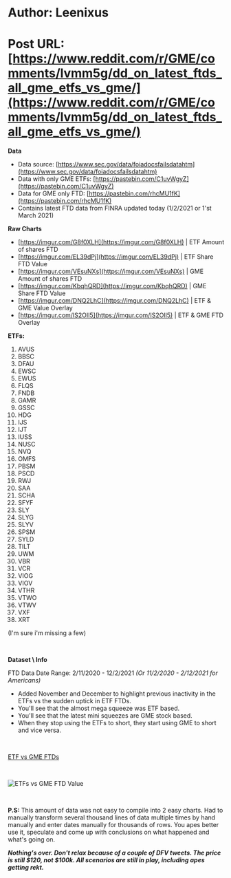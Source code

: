 # Author: Leenixus
# Post URL: [https://www.reddit.com/r/GME/comments/lvmm5g/dd_on_latest_ftds_all_gme_etfs_vs_gme/](https://www.reddit.com/r/GME/comments/lvmm5g/dd_on_latest_ftds_all_gme_etfs_vs_gme/)


**Data**

* Data source: [https://www.sec.gov/data/foiadocsfailsdatahtm](https://www.sec.gov/data/foiadocsfailsdatahtm)
* Data with only GME ETFs: [https://pastebin.com/C1uvWgyZ](https://pastebin.com/C1uvWgyZ)
* Data for GME only FTD: [https://pastebin.com/rhcMU1fK](https://pastebin.com/rhcMU1fK)
* Contains latest FTD data from FINRA updated today (1/2/2021 or 1'st March 2021)

**Raw Charts**

* [https://imgur.com/G8f0XLH](https://imgur.com/G8f0XLH) | ETF Amount of shares FTD
* [https://imgur.com/EL39dPj](https://imgur.com/EL39dPj) | ETF Share FTD Value
* [https://imgur.com/VEsuNXs](https://imgur.com/VEsuNXs) | GME Amount of shares FTD
* [https://imgur.com/KbqhQRD](https://imgur.com/KbqhQRD) | GME Share FTD Value
* [https://imgur.com/DNQ2LhC](https://imgur.com/DNQ2LhC) | ETF & GME Value Overlay
* [https://imgur.com/IS2OIl5](https://imgur.com/IS2OIl5) | ETF & GME FTD Overlay

**ETFs:**

1. AVUS
2. BBSC
3. DFAU
4. EWSC
5. EWUS
6. FLQS
7. FNDB
8. GAMR
9. GSSC
10. HDG
11. IJS
12. IJT
13. IUSS
14. NUSC
15. NVQ
16. OMFS
17. PBSM
18. PSCD
19. RWJ
20. SAA
21. SCHA
22. SFYF
23. SLY
24. SLYG
25. SLYV
26. SPSM
27. SYLD
28. TILT
29. UWM
30. VBR
31. VCR
32. VIOG
33. VIOV
34. VTHR
35. VTWO
36. VTWV
37. VXF
38. XRT

(I'm sure i'm missing a few)

&#x200B;

**Dataset \\ Info**

FTD Data Date Range:  2/11/2020 - 12/2/2021 *(Or 11/2/2020 - 2/12/2021 for Americans)*

* Added November and December to highlight previous inactivity in the ETFs vs the sudden uptick in ETF  FTDs.
* You'll see that the almost mega squeeze was ETF based.
* You'll see that the latest mini squeezes are GME stock based.
* When they stop using the ETFs to short, they start using GME to short and vice versa.

&#x200B;

[ETF vs GME FTDs](https://preview.redd.it/leds1dhzrhk61.png?width=2937&format=png&auto=webp&s=2a555edf2819e7243a97abc17cbc0194a8963f10)

&#x200B;

![ETFs vs GME FTD Value](https://preview.redd.it/e2i0jv71shk61.png?width=2492&format=png&auto=webp&s=953d707e2ef06fb63031a5831fa143e0c0bb87a8)

&#x200B;

**P.S:** This amount of data was not easy to compile into 2 easy charts. Had to manually transform several thousand lines of data multiple times by hand manually and enter dates manually for thousands of rows. You apes better use it, speculate and come up with conclusions on what happened and what's going on.

***Nothing's over. Don't relax because of a couple of DFV tweets. The price is still $120, not $100k. All scenarios are still in play, including apes getting rekt.***